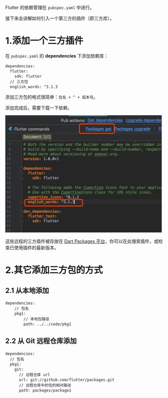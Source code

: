 Flutter 的依赖管理在 `pubspec.yaml` 中进行。

接下来会讲解如何引入一个第三方的插件（即三方库）。

# 1.添加一个三方插件

在 `pubspec.yaml` 的 **dependencies** 下添加依赖库：  

```
dependencies:
  flutter:
    sdk: flutter
  // 三方包
  english_words: ^3.1.3
```

添加三方包的格式很简单：`包名 + ^ + 版本号`。  

添加完成后，需要下载一下依赖。  

![](https://raw.githubusercontent.com/chenBingX/img/master/Flutter/package_get.png)

这些远程的三方插件被存放在 [Dart Packages 平台](https://pub.dartlang.org/)，你可以在此搜索插件，或检查已使用插件的最新版本。

# 2.其它添加三方包的方式

## 2.1 从本地添加

```
dependencies:
    // 包名
    pkg1:
        // 本地包路径
        path: ../../code/pkg1
```

## 2.2 从 Git 远程仓库添加

```
dependencies:
  // 包名
  pkg1:
    git:
      // 远程仓库 url
      url: git://github.com/flutter/packages.git
      // 远程仓库中的包的相对路径
      path: packages/package1
```

